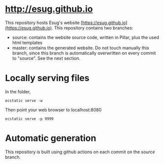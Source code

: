 # http://esug.github.io

This repository hosts Esug's website [https://esug.github.io](https://esug.github.io). This repository contains two branches:
 - source: contains the website source code, written in Pillar, plus the used html templates
 - master: contains the generated website. Do not touch manually this branch, since this branch is automatically overwritten on every commit to "source". See the next section.

# Locally serving files

In the folder, 
```
ecstatic serve -w
```
Then point your web browser to localhost:8080

```
ecstatic serve -p 9999
```

# Automatic generation

This repository is built using github actions on each commit on the _source_ branch.
